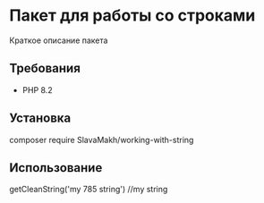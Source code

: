 # Пакет для работы со строками

Краткое описание пакета

## Требования

- PHP 8.2

## Установка

composer require SlavaMakh/working-with-string

## Использование

getCleanString('my 785 string') //my string 